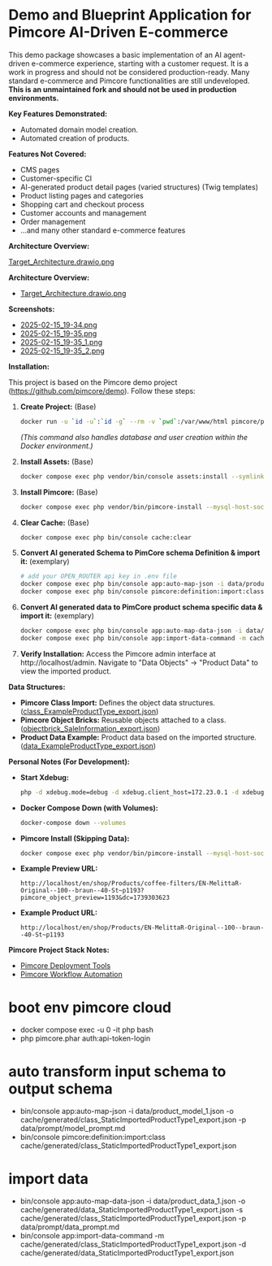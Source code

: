 # Demo and Blueprint Application for Pimcore AI-Driven E-commerce

This demo package showcases a basic implementation of an AI agent-driven e-commerce experience, starting with a customer request.  It is a work in progress and should not be considered production-ready.  Many standard e-commerce and Pimcore functionalities are still undeveloped.  **This is an unmaintained fork and should not be used in production environments.**

**Key Features Demonstrated:**

*   Automated domain model creation.
*   Automated creation of products.

**Features Not Covered:**

*   CMS pages
*   Customer-specific CI
*   AI-generated product detail pages (varied structures) (Twig templates)
*   Product listing pages and categories
*   Shopping cart and checkout process
*   Customer accounts and management
*   Order management
*   ...and many other standard e-commerce features

**Architecture Overview:**

[Target_Architecture.drawio.png](Target_Architecture.drawio.png)

**Architecture Overview:**

 - [Target_Architecture.drawio.png](Target_Architecture.drawio.png)

**Screenshots:**

 - [2025-02-15_19-34.png](2025-02-15_19-34.png)
 - [2025-02-15_19-35.png](2025-02-15_19-35.png)
 - [2025-02-15_19-35_1.png](2025-02-15_19-35_1.png)
 - [2025-02-15_19-35_2.png](2025-02-15_19-35_2.png)

**Installation:**

This project is based on the Pimcore demo project (https://github.com/pimcore/demo).  Follow these steps:

1.  **Create Project:** (Base)
    ```bash
    docker run -u `id -u`:`id -g` --rm -v `pwd`:/var/www/html pimcore/pimcore:php8.3-latest composer create-project --no-scripts patrickjaja/pimcore-ai-demo my-project
    ```
    *(This command also handles database and user creation within the Docker environment.)*

2.  **Install Assets:** (Base)
    ```bash
    docker compose exec php vendor/bin/console assets:install --symlink --relative
    ```

3.  **Install Pimcore:** (Base)
    ```bash
    docker compose exec php vendor/bin/pimcore-install --mysql-host-socket=db --mysql-username=pimcore --mysql-password=pimcore --mysql-database=pimcore
    ```

4.  **Clear Cache:** (Base)
    ```bash
    docker compose exec php bin/console cache:clear
    ```

5.  **Convert AI generated Schema to PimCore schema Definition & import it:** (exemplary)
    ```bash
    # add your OPEN_ROUTER api key in .env file
    docker compose exec php bin/console app:auto-map-json -i data/product_model_1.json -o cache/generated/class_StaticImportedProductType1_export.json -p data/prompt/model_prompt.md
    docker compose exec php bin/console pimcore:definition:import:class cache/generated/class_StaticImportedProductType1_export.json
    ```

6.  **Convert AI generated data to PimCore product schema specific data & import it:** (exemplary)
    ```bash
    docker compose exec php bin/console app:auto-map-data-json -i data/product_data_1.json -o cache/generated/data_StaticImportedProductType1_export.json -s cache/generated/class_StaticImportedProductType1_export.json -p data/prompt/data_prompt.md
    docker compose exec php bin/console app:import-data-command -m cache/generated/class_StaticImportedProductType1_export.json -d cache/generated/data_StaticImportedProductType1_export.json
    ```

7.  **Verify Installation:** Access the Pimcore admin interface at http://localhost/admin. Navigate to "Data Objects" -> "Product Data" to view the imported product.

**Data Structures:**

*   **Pimcore Class Import:**  Defines the object data structures. ([class_ExampleProductType_export.json](class_ExampleProductType_export.json))
*   **Pimcore Object Bricks:** Reusable objects attached to a class. ([objectbrick_SaleInformation_export.json](objectbrick_SaleInformation_export.json))
*   **Product Data Example:** Product data based on the imported structure. ([data_ExampleProductType_export.json](data_ExampleProductType_export.json))

**Personal Notes (For Development):**

*   **Start Xdebug:**
    ```bash
    php -d xdebug.mode=debug -d xdebug.client_host=172.23.0.1 -d xdebug.client_port=9003 -d xdebug.idekey="PHPSTORM" -d xdebug.start_with_request=yes bin/console pimcore:definition:import:class class.json
    ```
*   **Docker Compose Down (with Volumes):**
    ```bash
    docker-compose down --volumes
    ```
*   **Pimcore Install (Skipping Data):**
    ```bash
    docker compose exec php vendor/bin/pimcore-install --mysql-host-socket=db --mysql-username=pimcore --mysql-password=pimcore --mysql-database=pimcore --skip-database-data --skip-database-data-dump
    ```
*   **Example Preview URL:**
    ```
    http://localhost/en/shop/Products/coffee-filters/EN-MelittaR-Original--100--braun--40-St~p1193?pimcore_object_preview=1193&dc=1739303623
    ```
*   **Example Product URL:**
    ```
    http://localhost/en/shop/Products/EN-MelittaR-Original--100--braun--40-St~p1193
    ```

**Pimcore Project Stack Notes:**

*   [Pimcore Deployment Tools](https://docs.pimcore.com/platform/Pimcore/Deployment/Deployment_Tools/#potentially-useful-commands)
*   [Pimcore Workflow Automation](https://docs.pimcore.com/platform/Workflow_Automation/Work_with_WAI)

 # boot env pimcore cloud
 - docker compose exec -u 0 -it php bash
 - php pimcore.phar auth:api-token-login

 # auto transform input schema to output schema
 - bin/console app:auto-map-json -i data/product_model_1.json -o cache/generated/class_StaticImportedProductType1_export.json -p data/prompt/model_prompt.md
 - bin/console pimcore:definition:import:class cache/generated/class_StaticImportedProductType1_export.json

# import data
 - bin/console app:auto-map-data-json -i data/product_data_1.json -o cache/generated/data_StaticImportedProductType1_export.json -s cache/generated/class_StaticImportedProductType1_export.json -p data/prompt/data_prompt.md
 - bin/console app:import-data-command -m cache/generated/class_StaticImportedProductType1_export.json -d cache/generated/data_StaticImportedProductType1_export.json

